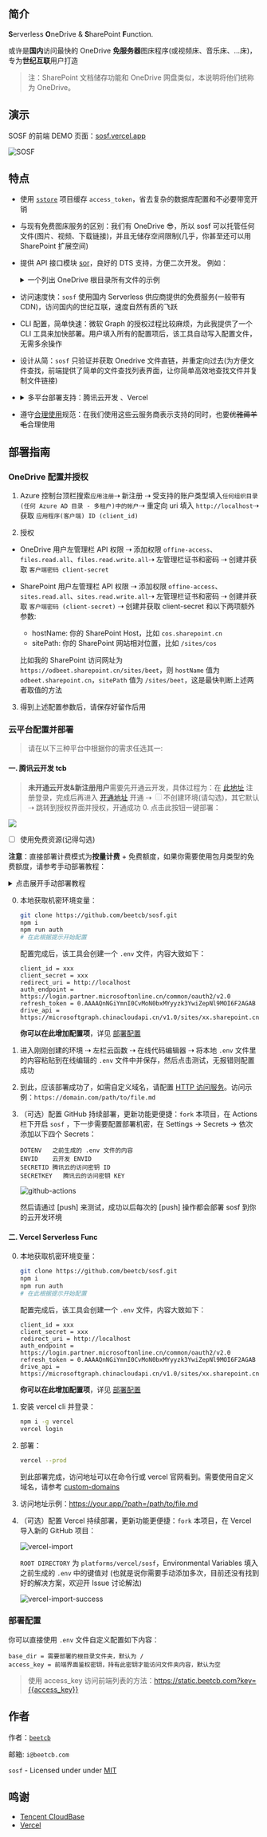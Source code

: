 ## 简介

**S**erverless **O**neDrive & **S**harePoint **F**unction.

或许是**国内**访问最快的 OneDrive **免服务器**图床程序(或视频床、音乐床、...床)，专为**世纪互联**用户打造

> 注：SharePoint 文档储存功能和 OneDrive 网盘类似，本说明将他们统称为 OneDrive。

## 演示

SOSF 的前端 DEMO 页面：[sosf.vercel.app][sosf-demo-link]

![SOSF][sosf-demo]

## 特点

- 使用 [`sstore`](https://github.com/beetcb/sstore) 项目缓存 `access_token`，省去复杂的数据库配置和不必要带宽开销

- 与现有免费图床服务的区别：我们有 OneDrive 😎，所以 sosf 可以托管任何文件(图片、视频、下载链接)，并且无储存空间限制(几乎，你甚至还可以用 SharePoint 扩展空间)

- 提供 API 接口模块 [sor](./sor/)，良好的 DTS 支持，方便二次开发。
  例如：<details><summary>一个列出 OneDrive 根目录所有文件的示例</summary>

  ```js
  const { getToken, listChildren } = require('@beetcb/sor')

  async function handler() {
    const access_token = await getToken()
    const resource = await listChildren('/', access_token)
    if (resource) {
      return resource
    }
  }

  exports.main = handler
  ```

  </details>

- 访问速度快：`sosf` 使用国内 Serverless 供应商提供的免费服务(一般带有 CDN)，访问国内的世纪互联，速度自然有质的飞跃

- CLI 配置，简单快速：微软 Graph 的授权过程比较麻烦，为此我提供了一个 CLI 工具来加快部署。用户填入所有的配置项后，该工具自动写入配置文件，无需多余操作

- 设计从简：`sosf` 只验证并获取 Onedrive 文件直链，并重定向过去(为方便文件查找，前端提供了简单的文件查找列表界面，让你简单高效地查找文件并复制文件链接)

- <details>
     <summary>多平台部署支持：腾讯云开发 、Vercel</summary>

  - [腾讯云开发免费额度 (⚡)][tcb-console]：就速度而言它应该是最快的，缺点是每月有使用量限制 `执行内存(GB) * 执行时间(s)` 为 1000 GBs，云函数公网访问月流量限制为 1 GB，详见 [免费额度][tcb-price]。如果你觉得服务不错，也可按量付费表示支持

  - [Vercel Serverless Func (🌸)][vercel-func]：它是国外服务器，速度不如前两家；不过国内访问速度也不错，不需要备案，免费额度也绝对够用：云函数使用量限制 `执行内存(GB) * 执行时间(h)` 为 100 GB-Hrs，月流量 100 GB, 详见 [Fair Use Policy][fair-use]
  </details>

- 遵守[合理使用](fair-use)规范：在我们使用这些云服务商表示支持的同时，也要~~优雅薅羊毛~~合理使用

## 部署指南

### OneDrive 配置并授权

1. Azure 控制台顶栏搜索`应用注册`⇢ 新注册 ⇢ 受支持的账户类型填入`任何组织目录(任何 Azure AD 目录 - 多租户)中的帐户`⇢ 重定向 uri 填入 `http://localhost`⇢ 获取 `应用程序(客户端) ID (client_id)`

2. 授权

- OneDrive 用户左管理栏 API 权限 ⇢ 添加权限 `offine-access`、`files.read.all`、`files.read.write.all`⇢ 左管理栏证书和密码 ⇢ 创建并获取 `客户端密码 client-secret`
- SharePoint 用户左管理栏 API 权限 ⇢ 添加权限 `offine-access`、`sites.read.all`、`sites.read.write.all`⇢ 左管理栏证书和密码 ⇢ 创建并获取 `客户端密码 (client-secret)` ⇢ 创建并获取 client-secret 和以下两项额外参数:

  - hostName: 你的 SharePoint Host，比如 `cos.sharepoint.cn`
  - sitePath: 你的 SharePoint 网站相对位置，比如 `/sites/cos`

  比如我的 SharePoint 访问网址为 `https://odbeet.sharepoint.cn/sites/beet`，则 `hostName` 值为 `odbeet.sharepoint.cn`，`sitePath` 值为 `/sites/beet`，这是最快判断上述两者取值的方法

3. 得到上述配置参数后，请保存好留作后用

### 云平台配置并部署

> 请在以下三种平台中根据你的需求任选其一:

#### 一. 腾讯云开发 tcb

> **未开通云开发&新注册用户**需要先开通云开发，具体过程为：在 [此地址][tcb-console] 注册登录，完成后再进入 [开通地址][tcb-console] 开通 ⇢ <span><input type="checkbox" disabled>不创建环境(请勾选)</span>，其它默认 ⇢ 跳转到授权界面并授权，开通成功 0. 点击此按钮一键部署：<br>

[![][tcb-btn]][tcb-btn-link]

- [ ] 使用免费资源(记得勾选)

**注意**：直接部署计费模式为**按量计费** + 免费额度，如果你需要使用包月类型的免费额度，请参考手动部署教程： <details><summary>点击展开手动部署教程</summary>

0. 配置机密环境变量：

   ```bash
   git clone https://github.com/beetcb/sosf.git
   npm i
   npm run auth
   # 在此根据提示开始配置
   ```

   配置完成后，该工具会创建一个 `.env` 文件，内容大致如下：

   ```text
   client_id = xxx
   client_secret = xxx
   redirect_uri = http://localhost
   auth_endpoint = https://login.partner.microsoftonline.cn/common/oauth2/v2.0
   refresh_token = 0.AAAAQnNGiYmnI0CvMoN0bxMYyyzk3YwiZepNl9MOI6F2AGAB
   drive_api = https://microsoftgraph.chinacloudapi.cn/v1.0/sites/xx.sharepoint.cn,b4df3221/drive
   ```

   **你可以在此增加配置项**，详见 [部署配置](#部署配置)

1. 进入云开发[控制台][tcb-console] ⇢ 空模板 ⇢ 确保选择计费方式`包年包月`, 套餐版本`免费版`(这样能够确保免费额度超出后不继续扣费，当然如果你觉得服务不错，请付费表示支持) ⇢ 进入控制台

2. 安装 tcb cli 并授权登录：

   ```bash
   npm i -g @cloudbase/cli
   tcb login
   ```

   此时需手动修改云开发[配置文件][tcb]中 envId 项为你的环境 ID

3. 部署云函数：

   ```bash
   tcb fn deploy
   ```

4. 指定 HTTP 访问路径：
   ```bash
   tcb service create -p / -f sosf
   # 让函数在根目录触发
   ```
5. 等待几分钟，就可以开始预览了，访问示例：`https://your.app/path/to/file.md`

</details>

0. 本地获取机密环境变量：

   ```bash
   git clone https://github.com/beetcb/sosf.git
   npm i
   npm run auth
   # 在此根据提示开始配置
   ```

   配置完成后，该工具会创建一个 `.env` 文件，内容大致如下：

   ```text
   client_id = xxx
   client_secret = xxx
   redirect_uri = http://localhost
   auth_endpoint = https://login.partner.microsoftonline.cn/common/oauth2/v2.0
   refresh_token = 0.AAAAQnNGiYmnI0CvMoN0bxMYyyzk3YwiZepNl9MOI6F2AGAB
   drive_api = https://microsoftgraph.chinacloudapi.cn/v1.0/sites/xx.sharepoint.cn,b4df3221/drive
   ```

   **你可以在此增加配置项**，详见 [部署配置](#部署配置)

1. 进入刚刚创建的环境 ⇢ 左栏云函数 ⇢ 在线代码编辑器 ⇢ 将本地 `.env` 文件里的内容粘贴到在线编辑的 `.env` 文件中并保存，然后点击测试，无报错则配置成功

2. 到此，应该部署成功了，如需自定义域名，请配置 [HTTP 访问服务][tcb-http]。访问示例：`https://domain.com/path/to/file.md`

3. （可选）配置 GitHub 持续部署，更新功能更便捷：`fork` 本项目，在 Actions 栏下开启 `sosf` ，下一步需要配置部署机密，在 Settings -> Secrets -> 依次添加以下四个 Secrets：

   ```text
   DOTENV   之前生成的 .env 文件的内容
   ENVID    云开发 ENVID
   SECRETID 腾讯云的访问密钥 ID
   SECRETKEY   腾讯云的访问密钥 KEY
   ```

   ![github-actions][github-actions-secret]

   然后请通过 [push] 来测试，成功以后每次的 [push] 操作都会部署 sosf 到你的云开发环境

#### 二. Vercel Serverless Func

0. 本地获取机密环境变量：

   ```bash
   git clone https://github.com/beetcb/sosf.git
   npm i
   npm run auth
   # 在此根据提示开始配置
   ```

   配置完成后，该工具会创建一个 `.env` 文件，内容大致如下：

   ```text
   client_id = xxx
   client_secret = xxx
   redirect_uri = http://localhost
   auth_endpoint = https://login.partner.microsoftonline.cn/common/oauth2/v2.0
   refresh_token = 0.AAAAQnNGiYmnI0CvMoN0bxMYyyzk3YwiZepNl9MOI6F2AGAB
   drive_api = https://microsoftgraph.chinacloudapi.cn/v1.0/sites/xx.sharepoint.cn,b4df3221/drive
   ```

   **你可以在此增加配置项**，详见 [部署配置](#部署配置)

1. 安装 vercel cli 并登录：

   ```bash
   npm i -g vercel
   vercel login
   ```

2. 部署：

   ```bash
   vercel --prod
   ```

   到此部署完成，访问地址可以在命令行或 vercel 官网看到。需要使用自定义域名，请参考 [custom-domains][vercel-custom-domains]

3. 访问地址示例：https://your.app/?path=/path/to/file.md

4. （可选）配置 Vercel 持续部署，更新功能更便捷：`fork` 本项目，在 Vercel 导入新的 GitHub 项目：

   ![vercel-import][vercel-import]

   `ROOT DIRECTORY` 为 `platforms/vercel/sosf`，Environmental Variables 填入之前生成的 `.env` 中的键值对 (也就是说你需要手动添加多次，目前还没有找到好的解决方案，欢迎开 Issue 讨论解法)

   ![vercel-import-success][vercel-import-success]

### 部署配置

你可以直接使用 `.env` 文件自定义配置如下内容：

```text
base_dir = 需要部署的根目录文件夹，默认为 /
access_key = 前端界面鉴权密钥，持有此密钥才能访问文件夹内容，默认为空
```

> 使用 access_key 访问前端列表的方法：https://static.beetcb.com?key={{access_key}}

## 作者

作者：[`beetcb`][beetcb]

邮箱: `i@beetcb.com`

`sosf` - Licensed under under [MIT][license]

## 鸣谢

- [Tencent CloudBase][tcb-thanks]
- [Vercel][vercel-thanks]


[sosf-demo]: https://i.imgur.com/D9bnNzw.png
[sosf-demo-link]: http://sosf.vercel.app/
[tcb-thanks]: https://github.com/TencentCloudBase
[vercel-thanks]: https://github.com/vercel/vercel
[vercel-func]: https://vercel.com/docs/serverless-functions/introduction
[license]: https://github.com/beetcb/sosf/blob/tcb-scf/LICENSE
[beetcb]: https://www.beetcb.com
[tcb-http]: https://console.cloud.tencent.com/tcb/env/access?rid=4
[tcb]: ./cloudbaserc.json
[tcb-price]: https://cloud.tencent.com/document/product/876/39095
[tcb-console]: https://console.cloud.tencent.com/tcb
[tcb-btn]: https://main.qcloudimg.com/raw/67f5a389f1ac6f3b4d04c7256438e44f.svg
[tcb-btn-link]: https://console.cloud.tencent.com/tcb/env/index?action=CreateAndDeployCloudBaseProject&appUrl=https%3A%2F%2Fgithub.com%2Fbeetcb%2Fsosf&branch=main
[fair-use]: https://vercel.com/docs/platform/fair-use-policy
[github-actions-secret]: https://i.imgur.com/sY9Vthc.png
[vercel-import]: https://i.imgur.com/LpozMqw.png
[vercel-custom-domains]: https://vercel.com/docs/custom-domains#
[vercel-import-success]: https://i.imgur.com/K1WbX6Q.png
